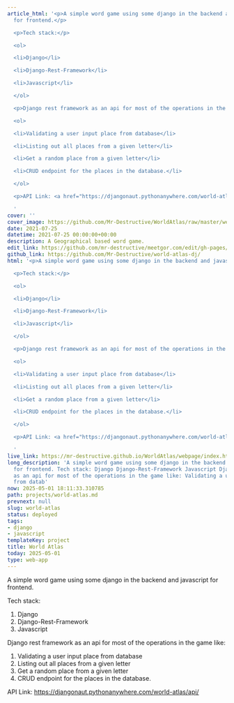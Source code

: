 ```yaml
---
article_html: '<p>A simple word game using some django in the backend and javascript
  for frontend.</p>

  <p>Tech stack:</p>

  <ol>

  <li>Django</li>

  <li>Django-Rest-Framework</li>

  <li>Javascript</li>

  </ol>

  <p>Django rest framework as an api for most of the operations in the game like:</p>

  <ol>

  <li>Validating a user input place from database</li>

  <li>Listing out all places from a given letter</li>

  <li>Get a random place from a given letter</li>

  <li>CRUD endpoint for the places in the database.</li>

  </ol>

  <p>API Link: <a href="https://djangonaut.pythonanywhere.com/world-atlas/api/">https://djangonaut.pythonanywhere.com/world-atlas/api/</a></p>

  '
cover: ''
cover_image: https://github.com/Mr-Destructive/WorldAtlas/raw/master/webpage/img/W.png
date: 2021-07-25
datetime: 2021-07-25 00:00:00+00:00
description: A Geographical based word game.
edit_link: https://github.com/mr-destructive/meetgor.com/edit/gh-pages/projects/world-atlas.md
github_link: https://github.com/Mr-Destructive/world-atlas-dj/
html: '<p>A simple word game using some django in the backend and javascript for frontend.</p>

  <p>Tech stack:</p>

  <ol>

  <li>Django</li>

  <li>Django-Rest-Framework</li>

  <li>Javascript</li>

  </ol>

  <p>Django rest framework as an api for most of the operations in the game like:</p>

  <ol>

  <li>Validating a user input place from database</li>

  <li>Listing out all places from a given letter</li>

  <li>Get a random place from a given letter</li>

  <li>CRUD endpoint for the places in the database.</li>

  </ol>

  <p>API Link: <a href="https://djangonaut.pythonanywhere.com/world-atlas/api/">https://djangonaut.pythonanywhere.com/world-atlas/api/</a></p>

  '
live_link: https://mr-destructive.github.io/WorldAtlas/webpage/index.html
long_description: 'A simple word game using some django in the backend and javascript
  for frontend. Tech stack: Django Django-Rest-Framework Javascript Django rest framework
  as an api for most of the operations in the game like: Validating a user input place
  from datab'
now: 2025-05-01 18:11:33.310785
path: projects/world-atlas.md
prevnext: null
slug: world-atlas
status: deployed
tags:
- django
- javascript
templateKey: project
title: World Atlas
today: 2025-05-01
type: web-app
---
```


A simple word game using some django in the backend and javascript for frontend. 

Tech stack:
1. Django
2. Django-Rest-Framework
3. Javascript

Django rest framework as an api for most of the operations in the game like:

1. Validating a user input place from database
2. Listing out all places from a given letter
3. Get a random place from a given letter
4. CRUD endpoint for the places in the database.

API Link: https://djangonaut.pythonanywhere.com/world-atlas/api/